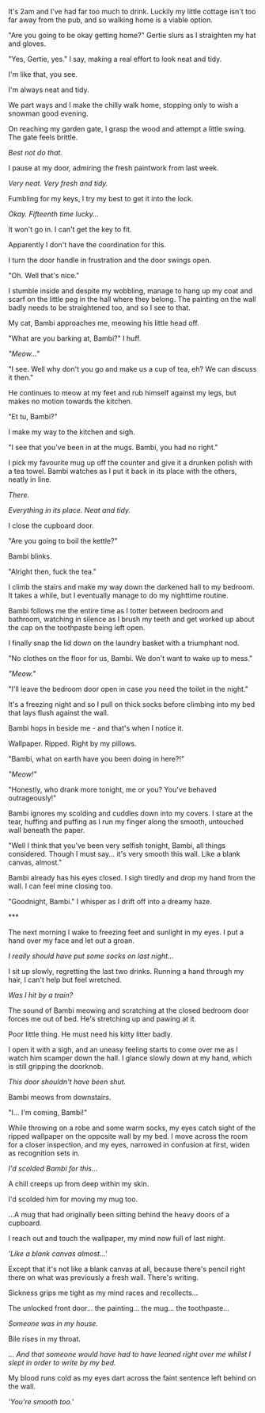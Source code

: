   


It's 2am and I've had far too much to drink. Luckily my little cottage isn't too far away from the pub, and so walking home is a viable option.

  


"Are you going to be okay getting home?" Gertie slurs as I straighten my hat and gloves.

  


"Yes, Gertie, yes." I say, making a real effort to look neat and tidy.

I'm like that, you see.

I'm always neat and tidy.

  


We part ways and I make the chilly walk home, stopping only to wish a snowman good evening.

  


On reaching my garden gate, I grasp the wood and attempt a little swing. The gate feels brittle.

*Best not do that.*

  


I pause at my door, admiring the fresh paintwork from last week.

*Very neat. Very fresh and tidy.*

  


Fumbling for my keys, I try my best to get it into the lock.

*Okay. Fifteenth time lucky...*

It won't go in. I can't get the key to fit.

Apparently I don't have the coordination for this.

I turn the door handle in frustration and the door swings open.

  


"Oh. Well that's nice."

  


I stumble inside and despite my wobbling, manage to hang up my coat and scarf on the little peg in the hall where they belong. The painting on the wall badly needs to be straightened too, and so I see to that.

My cat, Bambi approaches me, meowing his little head off.

"What are you barking at, Bambi?" I huff.

*"Meow..."*

"I see. Well why don't you go and make us a cup of tea, eh? We can discuss it then."

He continues to meow at my feet and rub himself against my legs, but makes no motion towards the kitchen.

"Et tu, Bambi?"

  


I make my way to the kitchen and sigh.

"I see that you've been in at the mugs. Bambi, you had no right."

I pick my favourite mug up off the counter and give it a drunken polish with a tea towel. Bambi watches as I put it back in its place with the others, neatly in line.  


*There.*

*Everything in its place. Neat and tidy.*

I close the cupboard door.

  


"Are you going to boil the kettle?"

Bambi blinks.

"Alright then, fuck the tea."

  


I climb the stairs and make my way down the darkened hall to my bedroom. It takes a while, but I eventually manage to do my nighttime routine.

Bambi follows me the entire time as I totter between bedroom and bathroom, watching in silence as I brush my teeth and get worked up about the cap on the toothpaste being left open.

I finally snap the lid down on the laundry basket with a triumphant nod.

"No clothes on the floor for us, Bambi. We don't want to wake up to mess."

*"Meow."*

"I'll leave the bedroom door open in case you need the toilet in the night."

  


It's a freezing night and so I pull on thick socks before climbing into my bed that lays flush against the wall.

Bambi hops in beside me - and that's when I notice it.

Wallpaper. Ripped. Right by my pillows.

"Bambi, what on earth have you been doing in here?!"

*"Meow!"*

"Honestly, who drank more tonight, me or you? You've behaved outrageously!"

  


Bambi ignores my scolding and cuddles down into my covers. I stare at the tear, huffing and puffing as I run my finger along the smooth, untouched wall beneath the paper.

"Well I think that you've been very selfish tonight, Bambi, all things considered. Though I must say... it's very smooth this wall. Like a blank canvas, almost."

Bambi already has his eyes closed. I sigh tiredly and drop my hand from the wall. I can feel mine closing too.

"Goodnight, Bambi." I whisper as I drift off into a dreamy haze.

  


\*\*\*

  


The next morning I wake to freezing feet and sunlight in my eyes. I put a hand over my face and let out a groan.

  


*I really should have put some socks on last night...*

  


I sit up slowly, regretting the last two drinks. Running a hand through my hair, I can't help but feel wretched.

*Was I hit by a train?*

The sound of Bambi meowing and scratching at the closed bedroom door forces me out of bed. He's stretching up and pawing at it.

Poor little thing. He must need his kitty litter badly.  


I open it with a sigh, and an uneasy feeling starts to come over me as I watch him scamper down the hall. I glance slowly down at my hand, which is still gripping the doorknob.

  


*This door shouldn't have been shut.*

  


Bambi meows from downstairs.

"I... I'm coming, Bambi!"

  


While throwing on a robe and some warm socks, my eyes catch sight of the ripped wallpaper on the opposite wall by my bed. I move across the room for a closer inspection, and my eyes, narrowed in confusion at first, widen as recognition sets in.

  


*I'd scolded Bambi for this...*

  


A chill creeps up from deep within my skin.

I'd scolded him for moving my mug too.

...A mug that had originally been sitting behind the heavy doors of a cupboard.

  


I reach out and touch the wallpaper, my mind now full of last night.  


  


*'Like a blank canvas almost...'*

  


Except that it's not like a blank canvas at all, because there's pencil right there on what was previously a fresh wall. There's writing.

  


Sickness grips me tight as my mind races and recollects...

The unlocked front door... the painting... the mug... the toothpaste...

  


*Someone was in my house.*

  


Bile rises in my throat.

  


*... And that someone would have had to have leaned right over me whilst I slept in order to write by my bed.*

  


My blood runs cold as my eyes dart across the faint sentence left behind on the wall.

  


*'You're smooth too.'*
